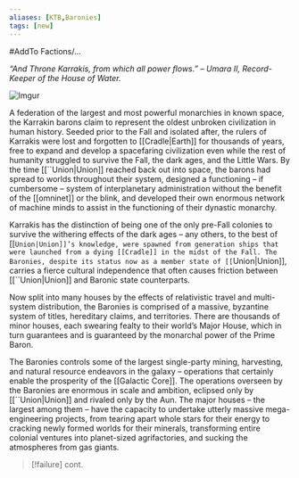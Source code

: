 ```yaml
---
aliases: [KTB,Baronies]
tags: [new]
---
```


#AddTo 
Factions/...

*“And Throne Karrakis, from which all power flows.”
– Umara II, Record-Keeper of the House of Water.*

![Imgur](https://i.imgur.com/M3OR6iz.png)

A federation of the largest and most powerful monarchies in known space, the Karrakin barons claim to represent the oldest unbroken civilization in human history. Seeded prior to the Fall and isolated after, the rulers of Karrakis were lost and forgotten to [[Cradle|Earth]] for thousands of years, free to expand and develop a spacefaring civilization even while the rest of humanity struggled to survive the Fall, the dark ages, and the Little Wars. By the time [[``Union|Union]] reached back out into space, the barons had spread to worlds throughout their system, designed a functioning – if cumbersome – system of interplanetary administration without the benefit of the [[omninet]] or the blink, and developed their own enormous network of machine minds to assist in the functioning of their dynastic monarchy.

Karrakis has the distinction of being one of the only pre-Fall colonies to survive the withering effects of the dark ages – any others, to the best of [[``Union|Union]]’s knowledge, were spawned from generation ships that were launched from a dying [[Cradle]] in the midst of the Fall. The Baronies, despite its status now as a member state of [[``Union|Union]], carries a fierce cultural independence that often causes friction between [[``Union|Union]] and Baronic state counterparts.

Now split into many houses by the effects of relativistic travel and multi-system distribution, the Baronies is comprised of a massive, byzantine system of titles, hereditary claims, and territories. There are thousands of minor houses, each swearing fealty to their world’s Major House, which in turn guarantees and is guaranteed by the monarchal power of the Prime Baron.

The Baronies controls some of the largest single-party mining, harvesting, and natural resource endeavors in the galaxy – operations that certainly enable the prosperity of the [[Galactic Core]]. The operations overseen by the Baronies are enormous in scale and ambition, eclipsed only by [[``Union|Union]] and rivaled only by the Aun. The major houses – the largest among them – have the capacity to undertake utterly massive mega-engineering projects, from tearing apart whole stars for their energy to cracking newly formed worlds for their minerals, transforming entire colonial ventures into planet-sized agrifactories, and sucking the atmospheres from gas giants.

>[!failure]
>cont.